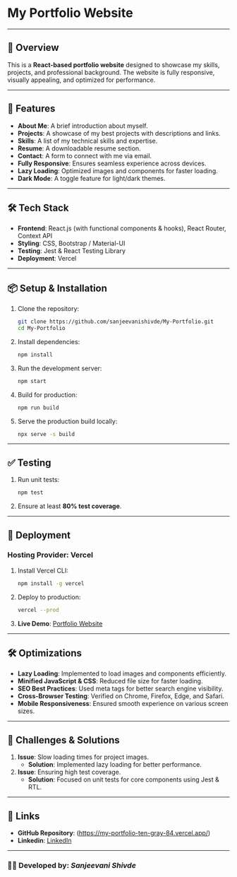 # My Portfolio Website

---

## 📌 Overview
This is a **React-based portfolio website** designed to showcase my skills, projects, and professional background. The website is fully responsive, visually appealing, and optimized for performance.

---

## 🚀 Features
- **About Me**: A brief introduction about myself.
- **Projects**: A showcase of my best projects with descriptions and links.
- **Skills**: A list of my technical skills and expertise.
- **Resume**: A downloadable resume section.
- **Contact**: A form to connect with me via email.
- **Fully Responsive**: Ensures seamless experience across devices.
- **Lazy Loading**: Optimized images and components for faster loading.
- **Dark Mode**: A toggle feature for light/dark themes.

---

## 🛠 Tech Stack
- **Frontend**: React.js (with functional components & hooks), React Router, Context API
- **Styling**: CSS, Bootstrap / Material-UI
- **Testing**: Jest & React Testing Library
- **Deployment**: Vercel

---

## 📦 Setup & Installation
1. Clone the repository:
   ```sh
   git clone https://github.com/sanjeevanishivde/My-Portfolio.git
   cd My-Portfolio
   ```
2. Install dependencies:
   ```sh
   npm install
   ```
3. Run the development server:
   ```sh
   npm start
   ```
4. Build for production:
   ```sh
   npm run build
   ```
5. Serve the production build locally:
   ```sh
   npx serve -s build
   ```

---

## ✅ Testing
1. Run unit tests:
   ```sh
   npm test
   ```
2. Ensure at least **80% test coverage**.

---

## 🚀 Deployment
### **Hosting Provider**: Vercel
1. Install Vercel CLI:
   ```sh
   npm install -g vercel
   ```
2. Deploy to production:
   ```sh
   vercel --prod
   ```
3. **Live Demo**: [Portfolio Website](https://my-portfolio-bhfvhkpms-sanjeevanis-projects-47ebc852.vercel.app)

---

## 🛠 Optimizations
- **Lazy Loading**: Implemented to load images and components efficiently.
- **Minified JavaScript & CSS**: Reduced file size for faster loading.
- **SEO Best Practices**: Used meta tags for better search engine visibility.
- **Cross-Browser Testing**: Verified on Chrome, Firefox, Edge, and Safari.
- **Mobile Responsiveness**: Ensured smooth experience on various screen sizes.

---

## 🎯 Challenges & Solutions
1. **Issue**: Slow loading times for project images.
   - **Solution**: Implemented lazy loading for better performance.
2. **Issue**: Ensuring high test coverage.
   - **Solution**: Focused on unit tests for core components using Jest & RTL.

---

## 🔗 Links
- **GitHub Repository**: (https://my-portfolio-ten-gray-84.vercel.app/)
- **Linkedin**: [LinkedIn](https://www.linkedin.com/in/sanjeevanis87/)

---

### 👨‍💻 Developed by: *Sanjeevani Shivde*

